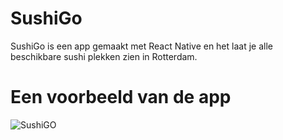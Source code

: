 # SushiGo
SushiGo is een app gemaakt met React Native en het laat je alle beschikbare sushi plekken zien in Rotterdam.

# Een voorbeeld van de app
![SushiGO](http://i.imgur.com/6wjNg0D.gif)
